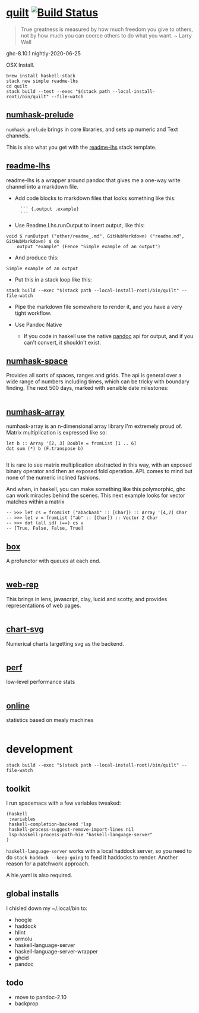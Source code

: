 [quilt](https://github.com/tonyday567/quilt) [![Build Status](https://travis-ci.org/tonyday567/quilt.svg)](https://travis-ci.org/tonyday567/quilt)
==================================================================================================================================================
> True greatness is measured by how much freedom you give to others, not
> by how much you can coerce others to do what you want. \~ Larry Wall

ghc-8.10.1
nightly-2020-06-25

OSX Install.

    brew install haskell-stack
    stack new simple readme-lhs
    cd quilt
    stack build --test --exec "$(stack path --local-install-root)/bin/quilt" --file-watch

[numhask-prelude](https://hackage.haskell.org/package/numhask-prelude)
----------------------------------------------------------------------

`numhask-prelude` brings in core libraries, and sets up numeric and Text channels.

This is also what you get with the [readme-lhs](https://github.com/tonyday567/readme-lhs/blob/master/other/readme-lhs.hsfiles) stack template.

[readme-lhs](https://github.com/tonyday567/readme-lhs)
------------------------------------------------------

readme-lhs is a wrapper around pandoc that gives me a one-way write
channel into a markdown file.

- Add code blocks to markdown files that looks something like this:
    
        ``` {.output .example}
        ```

- Use Readme.Lhs.runOutput to insert output, like this:

``` {.haskell}
void $ runOutput ("other/readme_.md", GitHubMarkdown) ("readme.md", GitHubMarkdown) $ do
    output "example" (Fence "Simple example of an output")
```

- And produce this:

``` {.output .example}
Simple example of an output
```

- Put this in a stack loop like this:

```
stack build --exec "$(stack path --local-install-root)/bin/quilt" --file-watch
```

- Pipe the markdown file somewhere to render it, and you have a very tight workflow.

- Use Pandoc Native

  - If you code in haskell use the native [pandoc](https://hackage.haskell.org/package/pandoc) api for output, and if you can't convert, it shouldn't exist.

[numhask-space](https://github.com/tonyday567/numhask-space)
------------------------------------------------------------

Provides all sorts of spaces, ranges and grids. The api is general over
a wide range of numbers including times, which can be tricky with
boundary finding. The next 500 days, marked with sensible date
milestones:

``` {.output .NumHask.Space}
```

[numhask-array](https://github.com/tonyday567/numhask-array)
---

numhask-array is an n-dimensional array library I'm extremely proud of. Matrix multiplication is expressed like so:

```
let b :: Array '[2, 3] Double = fromList [1 .. 6]
dot sum (*) b (F.transpose b)
```

``` {.output .NumHask.Array}
```

It is rare to see matrix multiplication abstracted in this way, with an exposed binary operator and then an exposed fold operation. APL comes to mind but none of the numeric inclined fashions.

And when, in haskell, you can make something like this polymorphic, ghc can work miracles behind the scenes. This next example looks for vector matches within a matrix

```
-- >>> let cs = fromList ("abacbaab" :: [Char]) :: Array '[4,2] Char
-- >>> let v = fromList ("ab" :: [Char]) :: Vector 2 Char
-- >>> dot (all id) (==) cs v
-- [True, False, False, True]
```

[box](https://github.com/tonyday567/box)
---

A profunctor with queues at each end.

``` {.output .Box}
```

[web-rep](https://github.com/tonyday567/web-rep)
---

This brings in lens, javascript, clay, lucid and scotty, and provides representations of web pages.

``` {.output .web-rep}
```

[chart-svg](https://github.com/tonyday567/chart-svg)
---

Numerical charts targetting svg as the backend.

``` {.output .chart-svg}
```

[perf](https://github.com/tonyday567/perf)
---

low-level performance stats

``` {.output .perf}
```

[online](https://github.com/tonyday567/online)
---

statistics based on mealy machines

``` {.output .online}
```

development
===

    stack build --exec "$(stack path --local-install-root)/bin/quilt" --file-watch


toolkit
---

I run spacemacs with a few variables tweaked:

    (haskell
     :variables
     haskell-completion-backend 'lsp
     haskell-process-suggest-remove-import-lines nil
     lsp-haskell-process-path-hie "haskell-language-server"
    )

`haskell-language-server` works with a local haddock server, so you need to
do `stack haddock --keep-going` to feed it haddocks to render. Another
reason for a patchwork approach.

A hie.yaml is also required.

global installs
---------------

I chisled down my \~/.local/bin to:

-   hoogle
-   haddock
-   hlint
-   ormolu
-   haskell-language-server
-   haskell-language-server-wrapper
-   ghcid
-   pandoc

todo
-----

- move to pandoc-2.10
- backprop
